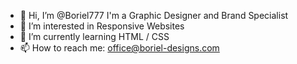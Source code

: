 - 👋 Hi, I’m @Boriel777
  I'm a Graphic Designer and Brand Specialist
- 👀 I’m interested in Responsive Websites
- 🌱 I’m currently learning HTML / CSS
- 📫 How to reach me: office@boriel-designs.com

<!---
Boriel777/Boriel777 is a ✨ special ✨ repository because its `README.md` (this file) appears on your GitHub profile.
You can click the Preview link to take a look at your changes.
--->
